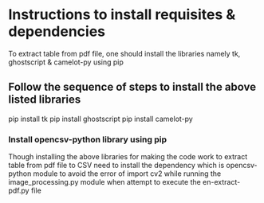 # Instructions to install requisites & dependencies 
To extract table from pdf file, one should install the libraries namely tk, ghostscript & camelot-py using pip
## Follow the sequence of steps to install the above listed libraries
pip install tk
pip install ghostscript
pip install camelot-py

### Install opencsv-python library using pip 
Though installing the above libraries for making the code work to extract table from pdf file to CSV need to install the dependency which is opencsv-python module to avoid the error of import cv2 while running the image_processing.py module when attempt to execute the en-extract-pdf.py file